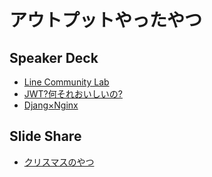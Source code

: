 # アウトプットやったやつ

## Speaker Deck
- [Line Community Lab](https://speakerdeck.com/aeleniumfor/line-bot)
- [JWT?何それおいしいの?](https://speakerdeck.com/aeleniumfor/jwt-fukuoka-go)
- [Djang×Nginx](https://speakerdeck.com/aeleniumfor/dockerwoshi-tutedjangowo)

## Slide Share
- [クリスマスのやつ](https://www.slideshare.net/sasenomura/ss-70415951)
